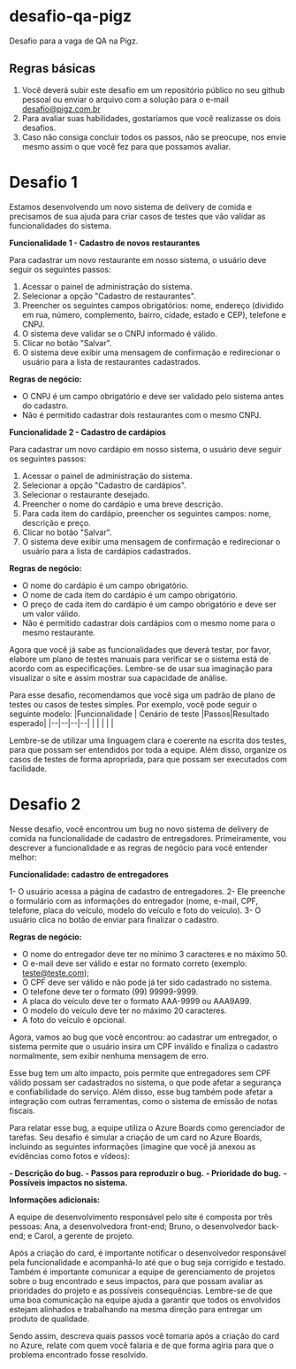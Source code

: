 # desafio-qa-pigz

Desafio para a vaga de QA na Pigz.

## Regras básicas
1. Você deverá subir este desafio em um repositório público no seu github pessoal ou enviar o arquivo com a solução para o e-mail desafio@pigz.com.br 
2. Para avaliar suas habilidades, gostaríamos que você realizasse os dois desafios.
3. Caso não consiga concluir todos os passos, não se preocupe, nos envie mesmo assim o que você fez para que possamos avaliar.

# Desafio 1

Estamos desenvolvendo um novo sistema de delivery de comida e precisamos de sua ajuda para criar casos de testes que vão validar as funcionalidades do sistema.

**Funcionalidade 1 - Cadastro de novos restaurantes**

Para cadastrar um novo restaurante em nosso sistema, o usuário deve seguir os seguintes passos:

1. Acessar o painel de administração do sistema.
2. Selecionar a opção "Cadastro de restaurantes".
3. Preencher os seguintes campos obrigatórios: nome, endereço (dividido em rua, número, complemento, bairro, cidade, estado e CEP), telefone e CNPJ.
4. O sistema deve validar se o CNPJ informado é válido.
5. Clicar no botão "Salvar".
6. O sistema deve exibir uma mensagem de confirmação e redirecionar o usuário para a lista de restaurantes cadastrados.

**Regras de negócio:**

- O CNPJ é um campo obrigatório e deve ser validado pelo sistema antes do cadastro.
- Não é permitido cadastrar dois restaurantes com o mesmo CNPJ.

**Funcionalidade 2 - Cadastro de cardápios**

Para cadastrar um novo cardápio em nosso sistema, o usuário deve seguir os seguintes passos:

1. Acessar o painel de administração do sistema.
2. Selecionar a opção "Cadastro de cardápios".
3. Selecionar o restaurante desejado.
4. Preencher o nome do cardápio e uma breve descrição.
5. Para cada item do cardápio, preencher os seguintes campos: nome, descrição e preço.
6. Clicar no botão "Salvar".
7. O sistema deve exibir uma mensagem de confirmação e redirecionar o usuário para a lista de cardápios cadastrados.

**Regras de negócio:**

- O nome do cardápio é um campo obrigatório.
- O nome de cada item do cardápio é um campo obrigatório.
- O preço de cada item do cardápio é um campo obrigatório e deve ser um valor válido.
- Não é permitido cadastrar dois cardápios com o mesmo nome para o mesmo restaurante.

Agora que você já sabe as funcionalidades que deverá testar, por favor, elabore um plano de testes manuais para verificar se o sistema está de acordo com as especificações. Lembre-se de usar sua imaginação para visualizar o site e assim mostrar sua capacidade de análise.

Para esse desafio, recomendamos que você siga um padrão de plano de testes ou casos de testes simples. Por exemplo, você pode seguir o seguinte modelo:
|Funcionalidade  | Cenário de teste |Passos|Resultado esperado|
|--|--|--|--| 
|  |  |  |  |


Lembre-se de utilizar uma linguagem clara e coerente na escrita dos testes, para que possam ser entendidos por toda a equipe. Além disso, organize os casos de testes de forma apropriada, para que possam ser executados com facilidade.

# Desafio 2

Nesse desafio, você encontrou um bug no novo sistema de delivery de comida na funcionalidade de cadastro de entregadores. Primeiramente, vou descrever a funcionalidade e as regras de negócio para você entender melhor:

**Funcionalidade: cadastro de entregadores**

1- O usuário acessa a página de cadastro de entregadores.
2- Ele preenche o formulário com as informações do entregador (nome, e-mail, CPF, telefone, placa do veículo, modelo do veículo e foto do veículo).
3- O usuário clica no botão de enviar para finalizar o cadastro.

**Regras de negócio:**

- O nome do entregador deve ter no mínimo 3 caracteres e no máximo 50.
- O e-mail deve ser válido e estar no formato correto (exemplo: teste@teste.com);
- O CPF deve ser válido e não pode já ter sido cadastrado no sistema.
- O telefone deve ter o formato (99) 99999-9999.
- A placa do veículo deve ter o formato AAA-9999 ou AAA9A99.
- O modelo do veículo deve ter no máximo 20 caracteres.
- A foto do veículo é opcional.

Agora, vamos ao bug que você encontrou: ao cadastrar um entregador, o sistema permite que o usuário insira um CPF inválido e finaliza o cadastro normalmente, sem exibir nenhuma mensagem de erro.

Esse bug tem um alto impacto, pois permite que entregadores sem CPF válido possam ser cadastrados no sistema, o que pode afetar a segurança e confiabilidade do serviço. Além disso, esse bug também pode afetar a integração com outras ferramentas, como o sistema de emissão de notas fiscais.

Para relatar esse bug, a equipe utiliza o Azure Boards como gerenciador de tarefas. Seu desafio é simular a criação de um card no Azure Boards, incluindo as seguintes informações (imagine que você já anexou as evidências como fotos e vídeos):

**- Descrição do bug.**
**- Passos para reproduzir o bug.**
**- Prioridade do bug.**
**- Possíveis impactos no sistema.**

**Informações adicionais:**

A equipe de desenvolvimento responsável pelo site é composta por três pessoas: Ana, a desenvolvedora front-end; Bruno, o desenvolvedor back-end; e Carol, a gerente de projeto.

Após a criação do card, é importante notificar o desenvolvedor responsável pela funcionalidade e acompanhá-lo até que o bug seja corrigido e testado. Também é importante comunicar a equipe de gerenciamento de projetos sobre o bug encontrado e seus impactos, para que possam avaliar as prioridades do projeto e as possíveis consequências. Lembre-se de que uma boa comunicação na equipe ajuda a garantir que todos os envolvidos estejam alinhados e trabalhando na mesma direção para entregar um produto de qualidade.

Sendo assim, descreva quais passos você tomaria após a criação do card no Azure, relate com quem você falaria e de que forma agiria para que o problema encontrado fosse resolvido.
